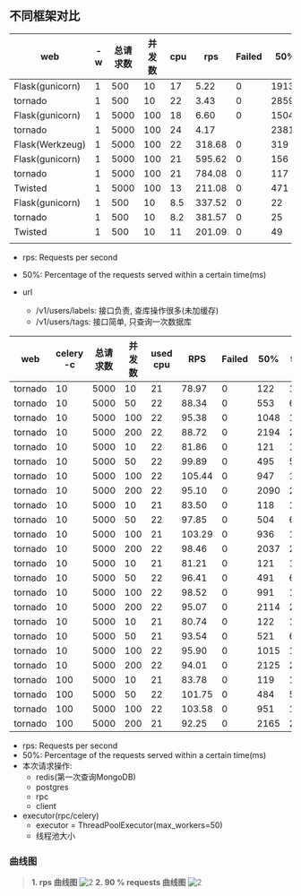 ## 不同框架对比
| web             | -w  | 总请求数 | 并发数 | cpu | rps    | Failed | 50%   | 90%   | 100%  | url              |
| --------------- | --- | -------- | ------ | --- | ------ | ------ | ----- | ----- | ----- | ---------------- |
| Flask(gunicorn) | 1   | 500      | 10     | 17  | 5.22   | 0      | 1913  | 2299  | 2876  | /v1/users/labels |
| tornado         | 1   | 500      | 10     | 22  | 3.43   | 0      | 2859  | 3201  | 4430  | /v1/users/labels |
| Flask(gunicorn) | 1   | 5000     | 100    | 18  | 6.60   | 0      | 15049 | 17715 | 26450 | /v1/users/labels |
| tornado         | 1   | 5000     | 100    | 24  | 4.17   |        | 23814 | 25818 | 37544 | /v1/users/labels |
| Flask(Werkzeug) | 1   | 5000     | 100    | 22  | 318.68 | 0      | 319   | 357   | 506   | /v1/users/tags   |
| Flask(gunicorn) | 1   | 5000     | 100    | 21  | 595.62 | 0      | 156   | 211   | 577   | /v1/users/tags   |
| tornado         | 1   | 5000     | 100    | 21  | 784.08 | 0      | 117   | 163   | 246   | /v1/users/tags   |
| Twisted         | 1   | 5000     | 100    | 13  | 211.08 | 0      | 471   | 498   | 687   | /v1/users/tags   |
| Flask(gunicorn) | 1   | 500      | 10     | 8.5 | 337.52 | 0      | 22    | 32    | 49    | /v1/users/tags   |
| tornado         | 1   | 500      | 10     | 8.2 | 381.57 | 0      | 25    | 34    | 51    | /v1/users/tags   |
| Twisted         | 1   | 500      | 10     | 11  | 201.09 | 0      | 49    | 57    | 76    | /v1/users/tags   |
|                 |     |          |        |     |        |        |       |       |       |                  |

* rps: Requests per second
* 50%: Percentage of the requests served within a certain time(ms)

* url
  * /v1/users/labels: 接口负责, 查库操作很多(未加缓存)
  * /v1/users/tags:  接口简单, 只查询一次数据库



| web     | celery -c | 总请求数 | 并发数 | used cpu | RPS    | Failed | 50%  | 90%  | 100% | executor(rpc/celery) |
| ------- | --------- | -------- | ------ | -------- | ------ | ------ | ---- | ---- | ---- | -------------------- |
| tornado | 10        | 5000     | 10     | 21       | 78.97  | 0      | 122  | 155  | 263  | 25/15                |
| tornado | 10        | 5000     | 50     | 22       | 88.34  | 0      | 553  | 637  | 859  | 25/15                |
| tornado | 10        | 5000     | 100    | 22       | 95.38  | 0      | 1048 | 1154 | 1463 | 25/15                |
| tornado | 10        | 5000     | 200    | 22       | 88.72  | 0      | 2194 | 2439 | 2606 | 25/15                |
| tornado | 10        | 5000     | 10     | 22       | 81.86  | 0      | 121  | 146  | 237  | 50/30                |
| tornado | 10        | 5000     | 50     | 22       | 99.89  | 0      | 495  | 578  | 864  | 50/30                |
| tornado | 10        | 5000     | 100    | 22       | 105.44 | 0      | 947  | 1058 | 1406 | 50/30                |
| tornado | 10        | 5000     | 200    | 22       | 95.10  | 0      | 2090 | 2248 | 2824 | 50/30                |
| tornado | 10        | 5000     | 10     | 21       | 83.50  | 0      | 118  | 144  | 262  | 100/60               |
| tornado | 10        | 5000     | 50     | 22       | 97.85  | 0      | 504  | 607  | 812  | 100/60               |
| tornado | 10        | 5000     | 100    | 21       | 103.29 | 0      | 936  | 1070 | 1302 | 100/60               |
| tornado | 10        | 5000     | 200    | 22       | 98.46  | 0      | 2037 | 2144 | 2465 | 100/60               |
| tornado | 10        | 5000     | 10     | 21       | 81.21  | 0      | 121  | 147  | 263  | 150/90               |
| tornado | 10        | 5000     | 50     | 22       | 96.41  | 0      | 491  | 601  | 2551 | 150/90               |
| tornado | 10        | 5000     | 100    | 22       | 98.52  | 0      | 991  | 1140 | 1441 | 150/90               |
| tornado | 10        | 5000     | 200    | 22       | 95.07  | 0      | 2114 | 2215 | 2838 | 150/90               |
| tornado | 10        | 5000     | 10     | 21       | 80.74  | 0      | 122  | 147  | 227  | 200/120              |
| tornado | 10        | 5000     | 50     | 21       | 93.54  | 0      | 521  | 624  | 1026 | 200/120              |
| tornado | 10        | 5000     | 100    | 22       | 95.90  | 0      | 1015 | 1150 | 2273 | 200/120              |
| tornado | 10        | 5000     | 200    | 22       | 94.01  | 0      | 2125 | 2237 | 2504 | 200/120              |
| tornado | 100       | 5000     | 10     | 21       | 83.78  | 0      | 119  | 143  | 250  | 50/30                |
| tornado | 100       | 5000     | 50     | 22       | 101.75 | 0      | 484  | 574  | 759  | 50/30                |
| tornado | 100       | 5000     | 100    | 22       | 103.58 | 0      | 951  | 1105 | 1365 | 50/30                |
| tornado | 100       | 5000     | 200    | 21       | 92.25  | 0      | 2165 | 2304 | 2950 | 50/30                |

* rps: Requests per second
* 50%: Percentage of the requests served within a certain time(ms)
* 本次请求操作:
  * redis(第一次查询MongoDB)
  * postgres
  * rpc
  * client
* executor(rpc/celery)
  * executor = ThreadPoolExecutor(max_workers=50)
  * 线程池大小

### 曲线图
> **1. rps 曲线图**
![2](./rps.jpg)
> **2. 90 % requests 曲线图**
![2](./requests.jpg)